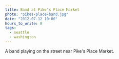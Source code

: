 ```yaml
---
title: Band at Pike's Place Market
photo: "pikes-place-band.jpg"
date: "2012-07-12 10:00"
hours_to_write: 0
tags:
  - seattle
  - washington
---
```


A band playing on the street near Pike's Place Market.
